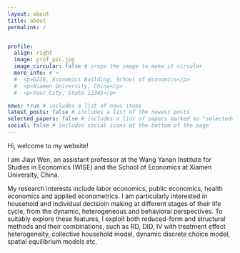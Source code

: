 ```yaml
---
layout: about
title: about
permalink: / 


profile:
  align: right
  image: prof_pic.jpg
  image_circular: false # crops the image to make it circular
  more_info: # >
  #  <p>D238, Economics Building, School of Economics</p>
  #  <p>Xiamen University, China</p>
  #  <p>Your City, State 12345</p>

news: true # includes a list of news items
latest_posts: false # includes a list of the newest posts
selected_papers: false # includes a list of papers marked as "selected={true}"
social: false # includes social icons at the bottom of the page
---
```


Hi, welcome to my website! 

I am Jiayi Wen, an assistant professor at the Wang Yanan Institute for Studies in Economics (WISE) and the School of Economics at Xiamen University, China.

My research interests include labor economics, public economics, health economics and applied econometrics. I am particularly interested in household and individual decisioin making at different stages of their life cycle, from the dynamic, heterogeneous and behavioral perspectives. To suitably explore these features, I exploit both reduced-form and structural methods and their combinations, such as RD, DID, IV with treatment effect heterogeneity, collective household model, dynamic discrete choice model, spatial equilibrium models etc.


